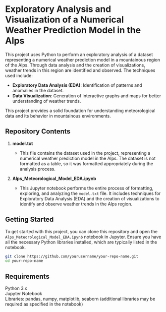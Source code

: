 # Exploratory Analysis and Visualization of a Numerical Weather Prediction Model in the Alps

This project uses Python to perform an exploratory analysis of a dataset representing a numerical weather prediction model in a mountainous region of the Alps. Through data analysis and the creation of visualizations, weather trends in this region are identified and observed. The techniques used include:

- **Exploratory Data Analysis (EDA)**: Identification of patterns and anomalies in the dataset.
- **Data Visualization**: Generation of interactive graphs and maps for better understanding of weather trends.

This project provides a solid foundation for understanding meteorological data and its behavior in mountainous environments.

## Repository Contents

1. **model.txt**
   - This file contains the dataset used in the project, representing a numerical weather prediction model in the Alps. The dataset is not formatted as a table, so it was formatted appropriately during the analysis process.

2. **Alps_Meteorological_Model_EDA.ipynb**
   - This Jupyter notebook performs the entire process of formatting, exploring, and analyzing the `model.txt` file. It includes techniques for Exploratory Data Analysis (EDA) and the creation of visualizations to identify and observe weather trends in the Alps region.

## Getting Started

To get started with this project, you can clone this repository and open the `Alps_Meteorological_Model_EDA.ipynb` notebook in Jupyter. Ensure you have all the necessary Python libraries installed, which are typically listed in the notebook.

```bash
git clone https://github.com/yourusername/your-repo-name.git
cd your-repo-name 
```

## Requirements
Python 3.x  
Jupyter Notebook  
Libraries: pandas, numpy, matplotlib, seaborn (additional libraries may be required as specified in the notebook)
